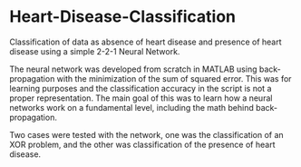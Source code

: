 # Heart-Disease-Classification
Classification of data as absence of heart disease and presence of heart disease using a simple 2-2-1 Neural Network. 

The neural network was developed from scratch in MATLAB using back-propagation with the minimization of the sum of squared error. This was for learning purposes and the classification accuracy in the script is not a proper representation. The main goal of this was to learn how a neural networks work on a fundamental level, including the math behind back-propagation. 

Two cases were tested with the network, one was the classification of an XOR problem, and the other was classification of the presence of heart disease. 

